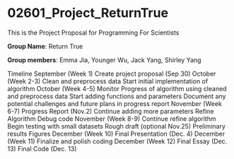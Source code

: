 # 02601_Project_ReturnTrue

This is the Project Proposal for Programming For Scientists 

**Group Name**: Return True

**Group members**: Emma Jia, Younger Wu, Jack Yang, Shirley Yang

Timeline
September (Week 1) 
Create project proposal  (Sep 30)
October (Week 2-3)
Clean and preprocess data
Start initial implementation of algorithm
October (Week 4-5)
Monitor Progress of algorithm using cleaned and preprocess data 
Start adding functions and parameters
Document any potential challenges and future plans in progress report 
November (Week 6-7)
Progress Report (Nov.2)
Continue adding more parameters 
Refine Algorithm
Debug code 
November (Week 8-9)
Continue refine algorithm
Begin testing with small datasets
Rough draft (optional Nov.25)
Preliminary results
Figures
December (Week 10)
Final Presentation (Dec. 4)
December (Week 11)
Finalize and polish coding 
December (Week 12)
Final Essay (Dec. 13)
Final Code (Dec. 13)


